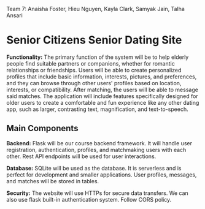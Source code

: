 Team 7: Anaisha Foster, Hieu Nguyen, Kayla Clark, Samyak Jain, Talha Ansari
# Senior Citizens Senior Dating Site


**Functionality:**  The primary function of the system will be to help elderly people find suitable partners or companions, whether for romantic relationships or friendships. Users will be able to create personalized profiles that include basic information, interests, pictures, and preferences, and they can browse through other users' profiles based on location, interests, or compatibility. After matching, the users will be able to message said matches. The application will include features specifically designed for older users to create a comfortable and fun experience like any other dating app, such as larger, contrasting text, magnification, and text-to-speech.

## Main Components

**Backend:** Flask will be our course backend framework. It will handle user registration, authentication, profiles, and matchmaking users with each other. Rest API endpoints will be used for user interactions. 

**Database:** SQLite will be used as the database. It is serverless and is perfect for development and smaller applications. User profiles, messages, and matches will be stored in tables. 

**Security:** The website will use HTTPs for secure data transfers. We can also use flask built-in authentication system. Follow CORS policy. 

